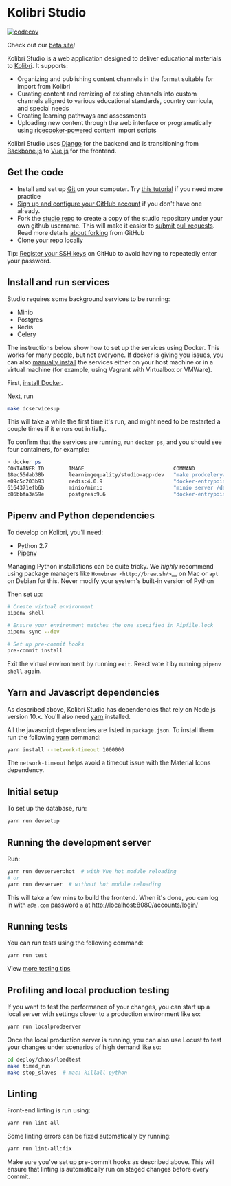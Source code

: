 # Kolibri Studio

[![codecov](http://codecov.io/github/learningequality/studio/coverage.svg?branch=develop)](http://codecov.io/github/learningequality/studio?branch=develop])

Check out our [beta site](https://studio.learningequality.org)!

Kolibri Studio is a web application designed to deliver educational materials to [Kolibri](http://learningequality.org/kolibri/). It supports:

- Organizing and publishing content channels in the format suitable for import from Kolibri
- Curating content and remixing of existing channels into custom channels aligned to various educational standards, country curricula, and special needs
- Creating learning pathways and assessments
- Uploading new content through the web interface or programatically using [ricecooker-powered](https://github.com/learningequality/ricecooker) content import scripts

Kolibri Studio uses [Django](https://www.djangoproject.com/) for the backend and is transitioning from [Backbone.js](https://backbonejs.org/) to [Vue.js](https://vuejs.org/) for the frontend.


## Get the code

- Install and set up [Git](https://help.github.com/articles/set-up-git/) on your computer. Try [this tutorial](http://learngitbranching.js.org/) if you need more practice
- [Sign up and configure your GitHub account](https://github.com/join) if you don't have one already.
- Fork the [studio repo](https://github.com/learningequality/studio) to create a copy of the studio repository under your own github username. This will make it easier to [submit pull requests](https://help.github.com/articles/using-pull-requests/>). Read more details [about forking](https://help.github.com/articles/fork-a-repo/) from GitHub
- Clone your repo locally

Tip: [Register your SSH keys](https://help.github.com/en/articles/connecting-to-github-with-ssh) on GitHub to avoid having to repeatedly enter your password.


## Install and run services

Studio requires some background services to be running:

* Minio
* Postgres
* Redis
* Celery

The instructions below show how to set up the services using Docker. This works for many people, but not everyone. If docker is giving you issues, you can also [manually install](docs/manual_setup.md) the services either on your host machine or in a virtual machine (for example, using Vagrant with Virtualbox or VMWare).

First, [install Docker](https://docs.docker.com/install/).

Next, run

```bash
make dcservicesup
```

This will take a while the first time it's run, and might need to be restarted a couple times if it errors out initially.

To confirm that the services are running, run `docker ps`, and you should see four containers, for example:

```bash
> docker ps
CONTAINER ID        IMAGE                             COMMAND                  CREATED             STATUS              PORTS                    NAMES
18ec55dab38b        learningequality/studio-app-dev   "make prodcelerywork…"   50 seconds ago      Up 48 seconds                                studio_vue-refactor_celery-worker_1
e09c5c203b93        redis:4.0.9                       "docker-entrypoint.s…"   51 seconds ago      Up 49 seconds       0.0.0.0:6379->6379/tcp   studio_vue-refactor_redis_1
6164371efb6b        minio/minio                       "minio server /data"     51 seconds ago      Up 49 seconds       0.0.0.0:9000->9000/tcp   studio_vue-refactor_minio_1
c86bbfa3a59e        postgres:9.6                      "docker-entrypoint.s…"   51 seconds ago      Up 49 seconds       0.0.0.0:5432->5432/tcp   studio_vue-refactor_postgres_1
```


## Pipenv and Python dependencies

To develop on Kolibri, you'll need:

* Python 2.7
* [Pipenv](https://pipenv.readthedocs.io/en/latest/)

Managing Python installations can be quite tricky. We *highly* recommend using package managers like `Homebrew <http://brew.sh/>`__ on Mac or ``apt`` on Debian for this. Never modify your system's built-in version of Python

Then set up:

```bash
# Create virtual environment
pipenv shell

# Ensure your environment matches the one specified in Pipfile.lock
pipenv sync --dev

# Set up pre-commit hooks
pre-commit install
```

Exit the virtual environment by running `exit`. Reactivate it by running `pipenv shell` again.


## Yarn and Javascript dependencies

As described above, Kolibri Studio has dependencies that rely on Node.js version 10.x. You'll also need [yarn](https://yarnpkg.com/lang/en/docs/install) installed.

All the javascript dependencies are listed in `package.json`. To install them run the following [yarn](https://yarnpkg.com/en/) command:

```bash
yarn install --network-timeout 1000000
```

The `network-timeout` helps avoid a timeout issue with the Material Icons dependency.


## Initial setup

To set up the database, run:

```bash
yarn run devsetup
```

## Running the development server

Run:

```bash
yarn run devserver:hot  # with Vue hot module reloading
# or
yarn run devserver  # without hot module reloading
```

This will take a few mins to build the frontend. When it's done, you can log in with `a@a.com` password `a` at h[ttp://localhost:8080/accounts/login/](http://localhost:8080/accounts/login/)


## Running tests

You can run tests using the following command:

```bash
yarn run test
```

View [more testing tips](docs/running_tests.md)


## Profiling and local production testing

If you want to test the performance of your changes, you can start up a local server
with settings closer to a production environment like so:

```bash
yarn run localprodserver
```

Once the local production server is running, you can also use Locust to test your changes
under scenarios of high demand like so:

```bash
cd deploy/chaos/loadtest
make timed_run
make stop_slaves  # mac: killall python
```

## Linting
Front-end linting is run using:

```bash
yarn run lint-all
```

Some linting errors can be fixed automatically by running:

```bash
yarn run lint-all:fix
```

Make sure you've set up pre-commit hooks as described above. This will ensure that linting is automatically run on staged changes before every commit.
